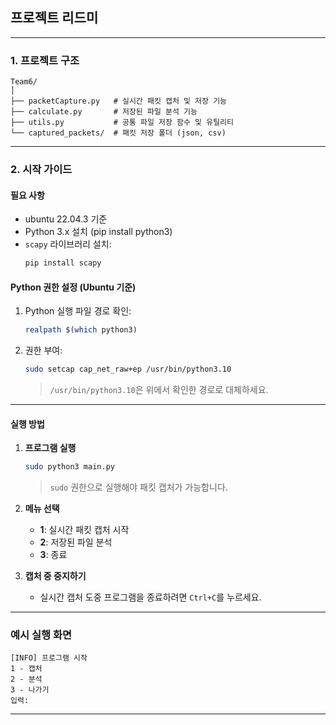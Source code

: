 ## 프로젝트 리드미

---

### **1. 프로젝트 구조**

```
Team6/
│
├── packetCapture.py   # 실시간 패킷 캡처 및 저장 기능
├── calculate.py       # 저장된 파일 분석 기능
├── utils.py           # 공통 파일 저장 함수 및 유틸리티
└── captured_packets/  # 패킷 저장 폴더 (json, csv)
```

---

### **2. 시작 가이드**

#### **필요 사항**
- ubuntu 22.04.3 기준
- Python 3.x 설치 (pip install python3)
- `scapy` 라이브러리 설치:
  ```bash
  pip install scapy
  ```

#### **Python 권한 설정 (Ubuntu 기준)**
1. Python 실행 파일 경로 확인:
   ```bash
   realpath $(which python3)
   ```
2. 권한 부여:
   ```bash
   sudo setcap cap_net_raw+ep /usr/bin/python3.10
   ```
   > `/usr/bin/python3.10`은 위에서 확인한 경로로 대체하세요.

---

#### **실행 방법**

1. **프로그램 실행**
   ```bash
   sudo python3 main.py
   ```
   > `sudo` 권한으로 실행해야 패킷 캡처가 가능합니다.

2. **메뉴 선택**
   - **1**: 실시간 패킷 캡처 시작
   - **2**: 저장된 파일 분석
   - **3**: 종료

3. **캡처 중 중지하기**
   - 실시간 캡처 도중 프로그램을 종료하려면 `Ctrl+C`를 누르세요.

---

### **예시 실행 화면**

```plaintext
[INFO] 프로그램 시작
1 - 캡처
2 - 분석
3 - 나가기
입력: 
``` 

---
